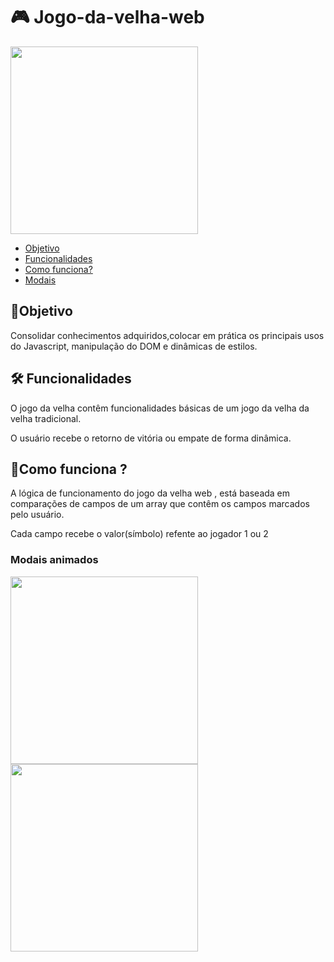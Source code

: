 
<h1 >🎮 Jogo-da-velha-web</h1>
<img src="https://user-images.githubusercontent.com/91964614/177770007-9ac784ff-4a2a-488e-a41d-7adaf16a1d96.png" width="300px"/>
<ul>
  <li><a href="#objetivo">Objetivo</a></li>
  <li><a href="#funcionalidades">Funcionalidades</a></li>
  <li><a href="#how">Como funciona?</a></li>
  <li><a href="#modais">Modais</a></li>
</ul>
<h2 id="objetivo">🎯Objetivo</h2>
<p>Consolidar conhecimentos adquiridos,colocar em prática os principais usos do Javascript, manipulação do DOM  e dinâmicas de estilos. </p>
<h2 id="funcionalidades">🛠 Funcionalidades</h2>
<p>O jogo da velha contêm funcionalidades básicas de um jogo da velha da velha tradicional. </p>
<p>O usuário recebe o retorno de vitória ou empate de forma dinâmica.</p>

<h2 id="how">🤔Como funciona ?</h2>
<p>A lógica de funcionamento do jogo da velha web , está baseada em comparações de campos de um array que contêm os campos marcados pelo usuário. </p>
<p>Cada campo recebe o valor(símbolo) refente ao jogador 1 ou 2 </p>

<h3 id="modais">Modais animados</h3>
<img src="https://user-images.githubusercontent.com/91964614/177887611-2b2df3e8-01d9-4c29-beac-03850e520f76.png" width="300px"/>
<img src="https://user-images.githubusercontent.com/91964614/177887963-3b1fcfe5-d254-426c-8262-470fcda61bdb.png"  width="300px"/>

